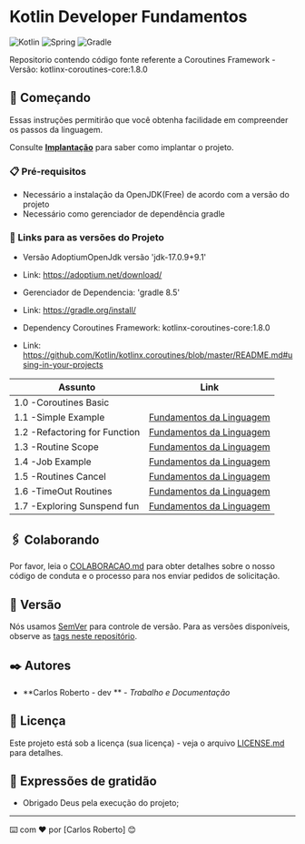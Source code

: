 # Kotlin Developer Fundamentos
![Kotlin](https://img.shields.io/badge/kotlin-%237F52FF.svg?style=for-the-badge&logo=kotlin&logoColor=white)
![Spring](https://img.shields.io/badge/springboot-%236DB33F.svg?style=for-the-badge&logo=spring&logoColor=white)
![Gradle](https://img.shields.io/badge/Gradle-02303A.svg?style=for-the-badge&logo=Gradle&logoColor=white)

Repositorio contendo código fonte referente a Coroutines Framework - Versão: kotlinx-coroutines-core:1.8.0

## 🚀 Começando

Essas instruções permitirão que você obtenha facilidade em compreender os passos da linguagem.

Consulte **[Implantação](#-implanta%C3%A7%C3%A3o)** para saber como implantar o projeto.

### 📋 Pré-requisitos

- Necessário a instalação da OpenJDK(Free) de acordo com a versão do projeto 
- Necessário como gerenciador de dependência gradle

### 🔧 Links para as versões do Projeto
  - Versão AdoptiumOpenJdk versão 'jdk-17.0.9+9.1'
  - Link: https://adoptium.net/download/

  - Gerenciador de Dependencia: 'gradle 8.5'
  - Link: https://gradle.org/install/ 

  - Dependency Coroutines Framework: kotlinx-coroutines-core:1.8.0
  - Link: https://github.com/Kotlin/kotlinx.coroutines/blob/master/README.md#using-in-your-projects
    

| Assunto                       | Link                                                                                                                                                                                                                      |
|-------------------------------|---------------------------------------------------------------------------------------------------------------------------------------------------------------------------------------------------------------------------|
| 1.0 -Coroutines Basic         |                                                                                                                                                                                                                           |
| 1.1 -Simple Example           | [Fundamentos da Linguagem](https://github.com/CarlosRobertoMedeiros/repo-kotlin-developer-/tree/master/fundamentos/coroutines-framework/coroutinebasicsexamples/src/main/kotlin/br/com/roberto/coroutinebasicsexamples/a) | 
| 1.2 -Refactoring for Function | [Fundamentos da Linguagem](https://github.com/CarlosRobertoMedeiros/repo-kotlin-developer-/tree/master/fundamentos/coroutines-framework/coroutinebasicsexamples/src/main/kotlin/br/com/roberto/coroutinebasicsexamples/b) |
| 1.3 -Routine Scope            | [Fundamentos da Linguagem](https://github.com/CarlosRobertoMedeiros/repo-kotlin-developer-/tree/master/fundamentos/coroutines-framework/coroutinebasicsexamples/src/main/kotlin/br/com/roberto/coroutinebasicsexamples/c) |
| 1.4 -Job Example              | [Fundamentos da Linguagem](https://github.com/CarlosRobertoMedeiros/repo-kotlin-developer-/tree/master/fundamentos/coroutines-framework/coroutinebasicsexamples/src/main/kotlin/br/com/roberto/coroutinebasicsexamples/d) |
| 1.5 -Routines Cancel          | [Fundamentos da Linguagem](https://github.com/CarlosRobertoMedeiros/repo-kotlin-developer-/tree/master/fundamentos/coroutines-framework/coroutinebasicsexamples/src/main/kotlin/br/com/roberto/coroutinebasicsexamples/e) |
| 1.6 -TimeOut Routines         | [Fundamentos da Linguagem](https://github.com/CarlosRobertoMedeiros/repo-kotlin-developer-/tree/master/fundamentos/coroutines-framework/coroutinebasicsexamples/src/main/kotlin/br/com/roberto/coroutinebasicsexamples/f) |
| 1.7 -Exploring Sunspend fun   | [Fundamentos da Linguagem](https://github.com/CarlosRobertoMedeiros/repo-kotlin-developer-/tree/master/fundamentos/coroutines-framework/coroutinebasicsexamples/src/main/kotlin/br/com/roberto/coroutinebasicsexamples/g) |




## 🖇️ Colaborando

Por favor, leia o [COLABORACAO.md](https://gist.github.com/usuario/linkParaInfoSobreContribuicoes) para obter detalhes sobre o nosso código de conduta e o processo para nos enviar pedidos de solicitação.

## 📌 Versão

Nós usamos [SemVer](http://semver.org/) para controle de versão. Para as versões disponíveis, observe as [tags neste repositório](https://github.com/suas/tags/do/projeto). 

## ✒️ Autores

* **Carlos Roberto - dev ** - *Trabalho e Documentação*

## 📄 Licença

Este projeto está sob a licença (sua licença) - veja o arquivo [LICENSE.md](https://github.com/usuario/projeto/licenca) para detalhes.

## 🎁 Expressões de gratidão

* Obrigado Deus pela execução do projeto;

---
⌨️ com ❤️ por [Carlos Roberto] 😊

